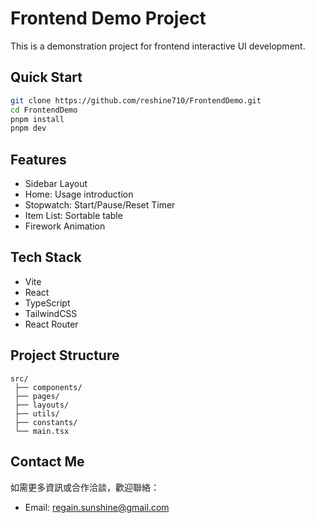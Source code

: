 # Frontend Demo Project

This is a demonstration project for frontend interactive UI development.

## Quick Start

```bash
git clone https://github.com/reshine710/FrontendDemo.git
cd FrontendDemo
pnpm install
pnpm dev
```

## Features

- Sidebar Layout
- Home: Usage introduction
- Stopwatch: Start/Pause/Reset Timer
- Item List: Sortable table
- Firework Animation

## Tech Stack

- Vite
- React
- TypeScript
- TailwindCSS
- React Router

## Project Structure

```other
src/
 ├── components/
 ├── pages/
 ├── layouts/
 ├── utils/
 ├── constants/
 └── main.tsx
```

## Contact Me

如需更多資訊或合作洽談，歡迎聯絡：
- Email: regain.sunshine@gmail.com
